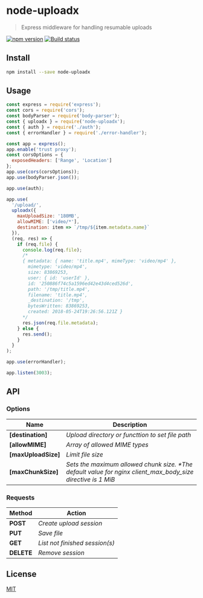 # node-uploadx

> Express middleware for handling resumable uploads

[![npm version][npm-image]][npm-url]
[![Build status][travis-image]][travis-url]

## Install

```sh
npm install --save node-uploadx
```

## Usage

```js
const express = require('express');
const cors = require('cors');
const bodyParser = require('body-parser');
const { uploadx } = require('node-uploadx');
const { auth } = require('./auth');
const { errorHandler } = require('./error-handler');

const app = express();
app.enable('trust proxy');
const corsOptions = {
  exposedHeaders: ['Range', 'Location']
};
app.use(cors(corsOptions));
app.use(bodyParser.json());

app.use(auth);

app.use(
  '/upload/',
  uploadx({
    maxUploadSize: '180MB',
    allowMIME: ['video/*'],
    destination: item => `/tmp/${item.metadata.name}`
  }),
  (req, res) => {
    if (req.file) {
      console.log(req.file);
      /*
      { metadata: { name: 'title.mp4', mimeType: 'video/mp4' },
        mimetype: 'video/mp4',
        size: 83869253,
        user: { id: 'userId' },
        id: '250886f74c5a1596ed42e43d4ced526d',
        path: '/tmp/title.mp4',
        filename: 'title.mp4',
        _destination: '/tmp',
        bytesWritten: 83869253,
        created: 2018-05-24T19:26:56.121Z }
      */
      res.json(req.file.metadata);
    } else {
      res.send();
    }
  }
);

app.use(errorHandler);

app.listen(3003);
```

## API

### Options

| Name                | Description                                                                                                  |
| ------------------- | ------------------------------------------------------------------------------------------------------------ |
| **[destination]**   | _Upload directory or functtion to set file path_                                                             |
| **[allowMIME]**     | _Array of allowed MIME types_                                                                                |
| **[maxUploadSize]** | _Limit file size_                                                                                            |
| **[maxChunkSize]**  | _Sets the maximum allowed chunk size. \*The default value for nginx client_max_body_size directive is 1 MiB_ |

### Requests

| Method     | Action                         |
| ---------- | ------------------------------ |
| **POST**   | _Create upload session_        |
| **PUT**    | _Save file_                    |
| **GET**    | _List not finished session(s)_ |
| **DELETE** | _Remove session_               |

## License

[MIT](LICENSE)

[npm-image]: https://img.shields.io/npm/v/node-uploadx.svg
[npm-url]: https://www.npmjs.com/package/node-uploadx
[travis-image]: https://img.shields.io/travis/kukhariev/node-uploadx/master.svg
[travis-url]: https://travis-ci.org/kukhariev/node-uploadx

